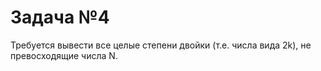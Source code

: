 # Задача №4

Требуется вывести все целые степени двойки (т.е. числа вида 2k), не превосходящие числа N.